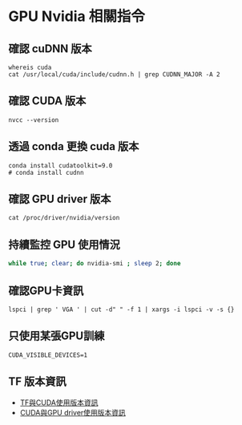 # GPU Nvidia 相關指令

## 確認 cuDNN 版本
```
whereis cuda
cat /usr/local/cuda/include/cudnn.h | grep CUDNN_MAJOR -A 2
```

## 確認 CUDA 版本
```
nvcc --version
```

## 透過 conda 更換 cuda 版本
```
conda install cudatoolkit=9.0
# conda install cudnn
```



## 確認 GPU driver 版本
```
cat /proc/driver/nvidia/version
```


## 持續監控 GPU 使用情況
``` sh
while true; clear; do nvidia-smi ; sleep 2; done
```


## 確認GPU卡資訊
```
lspci | grep ' VGA ' | cut -d" " -f 1 | xargs -i lspci -v -s {}
```


## 只使用某張GPU訓練
```
CUDA_VISIBLE_DEVICES=1
```

## TF 版本資訊
- [TF與CUDA使用版本資訊](https://tensorflow.google.cn/install/source#gpu)
- [CUDA與GPU driver使用版本資訊](https://docs.nvidia.com/deploy/cuda-compatibility/index.html#source-compatibility)
